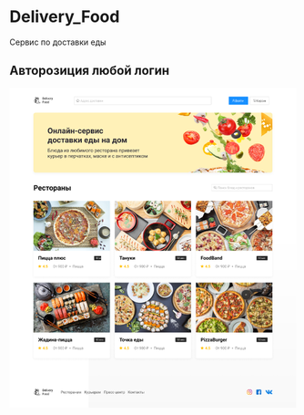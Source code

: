 # Delivery_Food
Сервис по доставки еды 
## Авторозиция любой логин



![alt tag](https://github.com/Pavel-Vinogradov/Delivery_Food/blob/master/Home.png)


